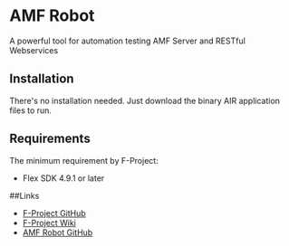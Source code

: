 # AMF Robot
A powerful tool for automation testing AMF Server and RESTful Webservices

## Installation

There's no installation needed. Just download the binary AIR application files to run.

## Requirements

The minimum requirement by F-Project:
- Flex SDK 4.9.1 or later

##Links

- [F-Project GitHub](https://github.com/fproject/f-project)
- [F-Project Wiki](http://wiki.f-project.net)
- [AMF Robot GitHub](https://github.com/fproject/amf-robot)
